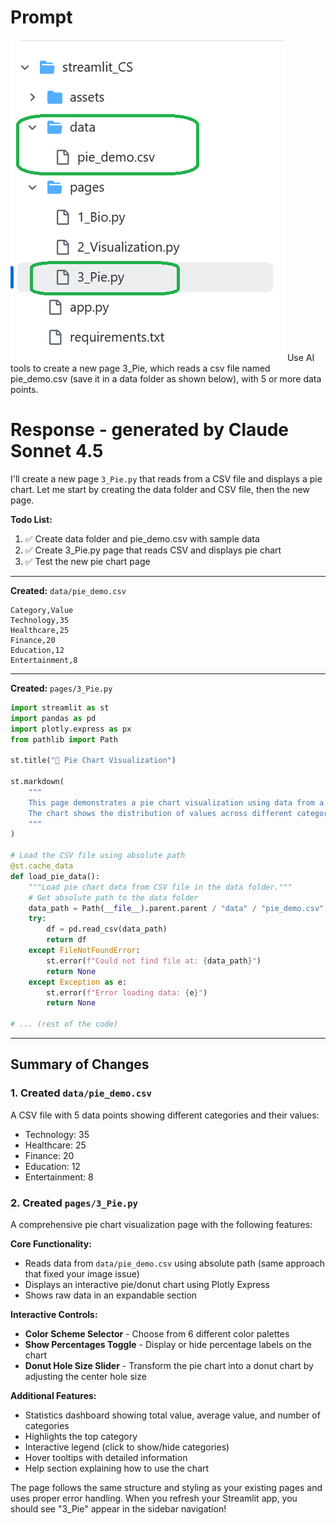# Prompt

![filetree-image](filetree-image.png)
Use AI tools to create a new page 3_Pie, which reads a csv file named pie_demo.csv (save it in a data folder as shown below), with 5 or more data points.

# Response - generated by Claude Sonnet 4.5

I'll create a new page `3_Pie.py` that reads from a CSV file and displays a pie chart. Let me start by creating the data folder and CSV file, then the new page.

**Todo List:**
1. ✅ Create data folder and pie_demo.csv with sample data
2. ✅ Create 3_Pie.py page that reads CSV and displays pie chart
3. ✅ Test the new pie chart page

---

**Created:** `data/pie_demo.csv`
```csv
Category,Value
Technology,35
Healthcare,25
Finance,20
Education,12
Entertainment,8
```

---

**Created:** `pages/3_Pie.py`
```python
import streamlit as st
import pandas as pd
import plotly.express as px
from pathlib import Path

st.title("🥧 Pie Chart Visualization")

st.markdown(
    """
    This page demonstrates a pie chart visualization using data from a CSV file.
    The chart shows the distribution of values across different categories.
    """
)

# Load the CSV file using absolute path
@st.cache_data
def load_pie_data():
    """Load pie chart data from CSV file in the data folder."""
    # Get absolute path to the data folder
    data_path = Path(__file__).parent.parent / "data" / "pie_demo.csv"
    try:
        df = pd.read_csv(data_path)
        return df
    except FileNotFoundError:
        st.error(f"Could not find file at: {data_path}")
        return None
    except Exception as e:
        st.error(f"Error loading data: {e}")
        return None

# ... (rest of the code)
```

---

## Summary of Changes

### 1. Created `data/pie_demo.csv`
A CSV file with 5 data points showing different categories and their values:
- Technology: 35
- Healthcare: 25
- Finance: 20
- Education: 12
- Entertainment: 8

### 2. Created `pages/3_Pie.py`
A comprehensive pie chart visualization page with the following features:

**Core Functionality:**
- Reads data from `data/pie_demo.csv` using absolute path (same approach that fixed your image issue)
- Displays an interactive pie/donut chart using Plotly Express
- Shows raw data in an expandable section

**Interactive Controls:**
- **Color Scheme Selector** - Choose from 6 different color palettes
- **Show Percentages Toggle** - Display or hide percentage labels on the chart
- **Donut Hole Size Slider** - Transform the pie chart into a donut chart by adjusting the center hole size

**Additional Features:**
- Statistics dashboard showing total value, average value, and number of categories
- Highlights the top category
- Interactive legend (click to show/hide categories)
- Hover tooltips with detailed information
- Help section explaining how to use the chart

The page follows the same structure and styling as your existing pages and uses proper error handling. When you refresh your Streamlit app, you should see "3_Pie" appear in the sidebar navigation!